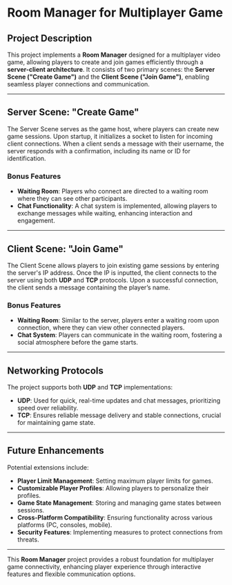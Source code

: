 # Room Manager for Multiplayer Game

## Project Description
This project implements a **Room Manager** designed for a multiplayer video game, allowing players to create and join games efficiently through a **server-client architecture**. It consists of two primary scenes: the **Server Scene ("Create Game")** and the **Client Scene ("Join Game")**, enabling seamless player connections and communication.

---

## Server Scene: "Create Game"
The Server Scene serves as the game host, where players can create new game sessions. Upon startup, it initializes a socket to listen for incoming client connections. When a client sends a message with their username, the server responds with a confirmation, including its name or ID for identification.

### Bonus Features
- **Waiting Room**: Players who connect are directed to a waiting room where they can see other participants.
- **Chat Functionality**: A chat system is implemented, allowing players to exchange messages while waiting, enhancing interaction and engagement.

---

## Client Scene: "Join Game"
The Client Scene allows players to join existing game sessions by entering the server's IP address. Once the IP is inputted, the client connects to the server using both **UDP** and **TCP** protocols. Upon a successful connection, the client sends a message containing the player’s name.

### Bonus Features
- **Waiting Room**: Similar to the server, players enter a waiting room upon connection, where they can view other connected players.
- **Chat System**: Players can communicate in the waiting room, fostering a social atmosphere before the game starts.

---

## Networking Protocols
The project supports both **UDP** and **TCP** implementations:

- **UDP**: Used for quick, real-time updates and chat messages, prioritizing speed over reliability.
- **TCP**: Ensures reliable message delivery and stable connections, crucial for maintaining game state.

---

## Future Enhancements
Potential extensions include:

- **Player Limit Management**: Setting maximum player limits for games.
- **Customizable Player Profiles**: Allowing players to personalize their profiles.
- **Game State Management**: Storing and managing game states between sessions.
- **Cross-Platform Compatibility**: Ensuring functionality across various platforms (PC, consoles, mobile).
- **Security Features**: Implementing measures to protect connections from threats.

---

This **Room Manager** project provides a robust foundation for multiplayer game connectivity, enhancing player experience through interactive features and flexible communication options.
